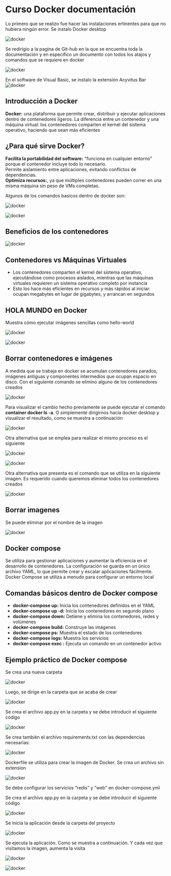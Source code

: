 # Curso Docker documentación

Lo primero que se realizo fue hacer las instalaciones ertinentes para que no hubiera ningún error. Se instalo Docker desktop

![docker](https://github.com/Netgineer0/Docker_curso/blob/main/1_docker.PNG)

Se redirigio a la pagina de Git-hub en la que se encuentra toda la documentación y en especifico un documento con todos los atajos y comandos que se requiere en docker

![docker](https://github.com/Netgineer0/Docker_curso/blob/main/2_docker.PNG)

En el software de Visual Basic, se instalo la extensión Acyvitus Bar
![docker](https://github.com/Netgineer0/Docker_curso/blob/main/3_docker.PNG)

## Introducción a Docker
 **Docker:** una plataforma que permite crear, distribuir y ejecutar aplicaciones dentro de contenedores ligeros.
 La diferencia entre un contenedor y una máquina virtual: los contenedores comparten el kernel del sistema operativo, haciendo que sean más eficientes

## ¿Para qué sirve Docker?
**Facilita la portabilidad del software:** "funciona en cualquier entorno" porque el contenedor incluye todo lo necesario.\
Permite aislamiento entre aplicaciones, evitando conflictos de dependencias.\
**Optimiza recursos:**, ya que múltiples contenedores pueden correr en una misma máquina sin peso de VMs completas.

Algunos de los comandos basicos dentro de docker son:

![docker](https://github.com/Netgineer0/Docker_curso/blob/main/4_docker.PNG)

![docker](https://github.com/Netgineer0/Docker_curso/blob/main/5_docker.PNG)

## Beneficios de los contenedores
![docker](https://github.com/Netgineer0/Docker_curso/blob/main/6_docker.PNG)

## Contenedores vs Máquinas Virtuales
- Los contenedores comparten el kernel del sistema operativo, ejecutándose como procesos aislados, mientras que las máquinas virtuales requieren un sistema operativo completo por instancia
- Esto los hace más eficientes en recursos y más rápidos al iniciar: ocupan megabytes en lugar de gigabytes, y arrancan en segundos 

## HOLA MUNDO en Docker
 Muestra cómo ejecutar imágenes sencillas como hello-world
 
![docker](https://github.com/Netgineer0/Docker_curso/blob/main/7_docker.PNG)

![docker](https://github.com/Netgineer0/Docker_curso/blob/main/8_docker.PNG)

## Borrar contenedores e imágenes
A medida que se trabaja en docker se acumulan contenedores parados, imágenes antiguas y componentes intermedios que ocupan espacio en disco. Con el siguiente comando se elimino alguno de
los contenedores creados

![docker](https://github.com/Netgineer0/Docker_curso/blob/main/9_docker.PNG)

Para visualizar el cambio hecho previamente se puede ejecutar el comando **container docker ls -a**. O simplemente dirigirnos hacía docker desktop y visualizar el resultado, como se muestra a continuación

![docker](https://github.com/Netgineer0/Docker_curso/blob/main/10_container.PNG)

Otra alternativa que se emplea para realizar el mismo proceso es el siguiente

![docker](https://github.com/Netgineer0/Docker_curso/blob/main/11_docker.PNG)

![docker](https://github.com/Netgineer0/Docker_curso/blob/main/12_container.PNG)

Otra alternativa que presenta es el comando que se utiliza en la siguiente imagen. Es requerido cuando queremos eliminar todos los contenedores creados

![docker](https://github.com/Netgineer0/Docker_curso/blob/main/13_docker.PNG)

## Borrar imagenes
Se puede eliminar por el nombre de la imagen

![docker](https://github.com/Netgineer0/Docker_curso/blob/main/12_docker.PNG)


## Docker compose
Se utiliza para gestionar aplicaciones y aumentar la eficiencia en el desarrollo de contenedores. La configuración se guarda en un único archivo YAML, lo que permite crear y escalar aplicaciones fácilmente. Docker Compose se utiliza a menudo para configurar un entorno local

## Comandas básicos dentro de Docker compose
- **docker-compose up:**	Inicia los contenedores definidos en el YAML
- **docker-compose up -d:**	Inicia los contenedores en segundo plano 
- **docker-compose down:**	Detiene y elimina los contenedores, redes y volúmenes
- **docker-compose build:**	Construye las imágenes 
- **docker-compose ps:**	Muestra el estado de los contenedores
- **docker-compose logs:**	Muestra los servicios
- **docker-compose exec <srv>:**	Ejecuta un comando en un contenedor activo

## Ejemplo práctico de Docker compose

Se crea una nueva carpeta 

![docker](https://github.com/Netgineer0/Docker_curso/blob/main/10_compose.PNG)

Luego, se dirige en la carpeta que se acaba de crear

![docker](https://github.com/Netgineer0/Docker_curso/blob/main/11_compose.PNG)

Se crea el archivo app.py en la carpeta y se debe introducir el siguiente código

![docker](https://github.com/Netgineer0/Docker_curso/blob/main/2_compose.PNG)

Se crea también el archivo requirements.txt con las dependencias necesarias:

![docker](https://github.com/Netgineer0/Docker_curso/blob/main/compose_texto.PNG)

Dockerfile se utiliza para crear la imagen de Docker. Se crea un archivo sin extension

![docker](https://github.com/Netgineer0/Docker_curso/blob/main/dockerfile.PNG)

Se debe configurar los servicios “redis” y “web” en docker-compose.yml

Se crea el archivo app.py en la carpeta y se debe introducir el siguiente código

![docker](https://github.com/Netgineer0/Docker_curso/blob/main/3_compose.PNG)

Se inicia la aplicación desde la carpeta del proyecto

![docker](https://github.com/Netgineer0/Docker_curso/blob/main/compose_correr.PNG)

Se ejecuta la aplicación. Como se muestra a continuación. Y cada vez que visitamos la imagen, aumenta la visita

![docker](https://github.com/Netgineer0/Docker_curso/blob/main/6_1.PNG)


![docker](https://github.com/Netgineer0/Docker_curso/blob/main/corriendo.PNG)
